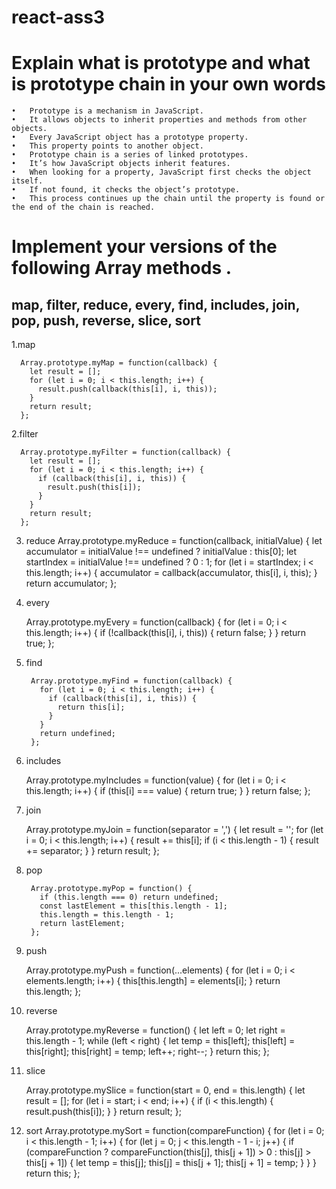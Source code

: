 # react-ass3

# Explain what is prototype and what is prototype chain in your own words

	•	Prototype is a mechanism in JavaScript.
	•	It allows objects to inherit properties and methods from other objects.
	•	Every JavaScript object has a prototype property.
	•	This property points to another object.
	•	Prototype chain is a series of linked prototypes.
	•	It’s how JavaScript objects inherit features.
	•	When looking for a property, JavaScript first checks the object itself.
	•	If not found, it checks the object’s prototype.
	•	This process continues up the chain until the property is found or the end of the chain is reached.
 
# Implement your versions of the following Array methods .
map, filter, reduce, every, find, includes, join, pop, push, reverse, slice, sort
-
1.map

      Array.prototype.myMap = function(callback) {
        let result = [];
        for (let i = 0; i < this.length; i++) {
          result.push(callback(this[i], i, this));
        }
        return result;
      };
2.filter 

      Array.prototype.myFilter = function(callback) {
        let result = [];
        for (let i = 0; i < this.length; i++) {
          if (callback(this[i], i, this)) {
            result.push(this[i]);
          }
        }
        return result;
      };


3. reduce
        Array.prototype.myReduce = function(callback, initialValue) {
          let accumulator = initialValue !== undefined ? initialValue : this[0];
          let startIndex = initialValue !== undefined ? 0 : 1;
          for (let i = startIndex; i < this.length; i++) {
            accumulator = callback(accumulator, this[i], i, this);
          }
          return accumulator;
        };

4. every

   Array.prototype.myEvery = function(callback) {
          for (let i = 0; i < this.length; i++) {
            if (!callback(this[i], i, this)) {
              return false;
            }
          }
          return true;
        };

5. find

        Array.prototype.myFind = function(callback) {
          for (let i = 0; i < this.length; i++) {
            if (callback(this[i], i, this)) {
              return this[i];
            }
          }
          return undefined;
        };

6. includes

      Array.prototype.myIncludes = function(value) {
        for (let i = 0; i < this.length; i++) {
          if (this[i] === value) {
            return true;
          }
        }
        return false;
      };

7. join

      Array.prototype.myJoin = function(separator = ',') {
        let result = '';
        for (let i = 0; i < this.length; i++) {
          result += this[i];
          if (i < this.length - 1) {
            result += separator;
          }
        }
        return result;
      };

8. pop

        Array.prototype.myPop = function() {
          if (this.length === 0) return undefined;
          const lastElement = this[this.length - 1];
          this.length = this.length - 1;
          return lastElement;
        };

9. push

      Array.prototype.myPush = function(...elements) {
        for (let i = 0; i < elements.length; i++) {
          this[this.length] = elements[i];
        }
        return this.length;
      };


10. reverse

      Array.prototype.myReverse = function() {
        let left = 0;
        let right = this.length - 1;
        while (left < right) {
          let temp = this[left];
          this[left] = this[right];
          this[right] = temp;
          left++;
          right--;
        }
        return this;
      };

11. slice

      Array.prototype.mySlice = function(start = 0, end = this.length) {
        let result = [];
        for (let i = start; i < end; i++) {
          if (i < this.length) {
            result.push(this[i]);
          }
        }
        return result;
      };
12. sort
        Array.prototype.mySort = function(compareFunction) {
      for (let i = 0; i < this.length - 1; i++) {
        for (let j = 0; j < this.length - 1 - i; j++) {
          if (compareFunction ? compareFunction(this[j], this[j + 1]) > 0 : this[j] > this[j + 1]) {
            let temp = this[j];
            this[j] = this[j + 1];
            this[j + 1] = temp;
          }
        }
      }
      return this;
    };
